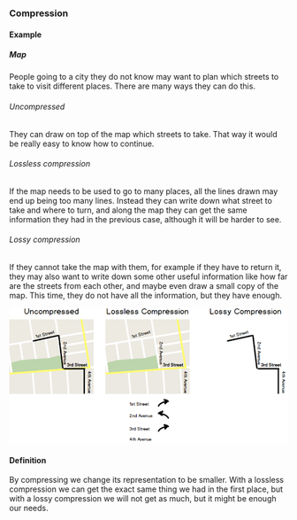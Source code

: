 ### Compression

#### Example

##### Map

People going to a city they do not know may want to plan which streets to
take to visit different places. There are many ways they can do this.

###### Uncompressed

They can draw on top of the map which streets to take. That way it would be
really easy to know how to continue.

###### Lossless compression

If the map needs to be used to go to many places, all the lines drawn may end
up being too many lines. Instead they can write down what street to take and
where to turn, and along the map they can get the same information they had in
the previous case, although it will be harder to see.

###### Lossy compression

If they cannot take the map with them, for example if they have to return it,
they may also want to write down some other useful information like how far are
the streets from each other, and maybe even draw a small copy of the map.
This time, they do not have all the information, but they have enough.

![](01-04-compression.map.png)

#### Definition

By compressing we change its representation to be smaller. With
a lossless compression we can get the exact same thing we had in the first
place, but with a lossy compression we will not get as much, but it might be
enough our needs.

